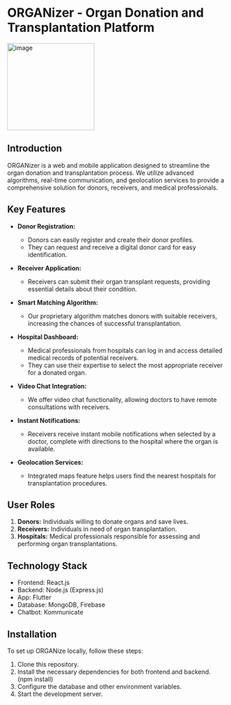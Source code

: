 # ORGANizer - Organ Donation and Transplantation Platform

<img width="200" height="200" alt="image" src="https://github.com/user-attachments/assets/8ada06bc-c49e-451f-a1d4-e7e5e1546be1" />


## Introduction

ORGANizer is a web and mobile application designed to streamline the organ donation and transplantation process. We utilize advanced algorithms, real-time communication, and geolocation services to provide a comprehensive solution for donors, receivers, and medical professionals.

## Key Features

- **Donor Registration:**
  - Donors can easily register and create their donor profiles.
  - They can request and receive a digital donor card for easy identification.

- **Receiver Application:**
  - Receivers can submit their organ transplant requests, providing essential details about their condition.

- **Smart Matching Algorithm:**
  - Our proprietary algorithm matches donors with suitable receivers, increasing the chances of successful transplantation.

- **Hospital Dashboard:**
  - Medical professionals from hospitals can log in and access detailed medical records of potential receivers.
  - They can use their expertise to select the most appropriate receiver for a donated organ.

- **Video Chat Integration:**
  - We offer video chat functionality, allowing doctors to have remote consultations with receivers.

- **Instant Notifications:**
  - Receivers receive instant mobile notifications when selected by a doctor, complete with directions to the hospital where the organ is available.

- **Geolocation Services:**
  - Integrated maps feature helps users find the nearest hospitals for transplantation procedures.


## User Roles

1. **Donors:** Individuals willing to donate organs and save lives.
2. **Receivers:** Individuals in need of organ transplantation.
3. **Hospitals:** Medical professionals responsible for assessing and performing organ transplantations.

## Technology Stack

- Frontend: React.js
- Backend: Node.js (Express.js)
- App: Flutter
- Database: MongoDB, Firebase
- Chatbot: Kommunicate

## Installation

To set up ORGANize locally, follow these steps:

1. Clone this repository.
2. Install the necessary dependencies for both frontend and backend. (npm install)
3. Configure the database and other environment variables.
4. Start the development server.
